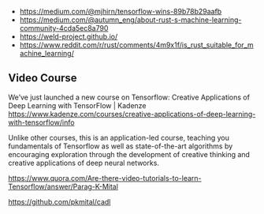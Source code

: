 - https://medium.com/@mjhirn/tensorflow-wins-89b78b29aafb
- https://medium.com/@autumn_eng/about-rust-s-machine-learning-community-4cda5ec8a790
- https://weld-project.github.io/
- https://www.reddit.com/r/rust/comments/4m9x1f/is_rust_suitable_for_machine_learning/

## Video Course

We’ve just launched a new course on Tensorflow: Creative Applications of Deep Learning with TensorFlow | Kadenze https://www.kadenze.com/courses/creative-applications-of-deep-learning-with-tensorflow/info

Unlike other courses, this is an application-led course, teaching you fundamentals of Tensorflow as well as state-of-the-art algorithms by encouraging exploration through the development of creative thinking and creative applications of deep neural networks.

https://www.quora.com/Are-there-video-tutorials-to-learn-Tensorflow/answer/Parag-K-Mital

https://github.com/pkmital/cadl
